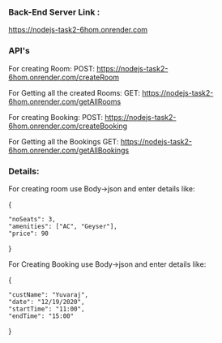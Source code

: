 ### Back-End Server Link : 
https://nodejs-task2-6hom.onrender.com

### API's

For creating Room:
POST: https://nodejs-task2-6hom.onrender.com/createRoom

For Getting all the created Rooms:
GET: https://nodejs-task2-6hom.onrender.com/getAllRooms

For creating Booking:
POST: https://nodejs-task2-6hom.onrender.com/createBooking

For Getting all the Bookings
GET: https://nodejs-task2-6hom.onrender.com/getAllBookings

### Details:

For creating room use Body->json and enter details like:

{

    "noSeats": 3,
    "amenities": ["AC", "Geyser"],
    "price": 90

}

For Creating Booking use Body->json and enter details like:

{

    "custName": "Yuvaraj",
    "date": "12/19/2020",
    "startTime": "11:00",
    "endTime": "15:00"

}
